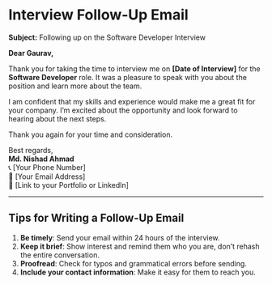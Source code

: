 # Interview Follow-Up Email

**Subject:** Following up on the Software Developer Interview  

**Dear Gaurav,**  

Thank you for taking the time to interview me on **[Date of Interview]** for the **Software Developer** role. It was a pleasure to speak with you about the position and learn more about the team.  

I am confident that my skills and experience would make me a great fit for your company. I’m excited about the opportunity and look forward to hearing about the next steps.  

Thank you again for your time and consideration.  

Best regards,  
**Md. Nishad Ahmad**  
📞 [Your Phone Number]  
📧 [Your Email Address]  
🔗 [Link to your Portfolio or LinkedIn]  

---

## Tips for Writing a Follow-Up Email
1. **Be timely**: Send your email within 24 hours of the interview.  
2. **Keep it brief**: Show interest and remind them who you are, don’t rehash the entire conversation.  
3. **Proofread**: Check for typos and grammatical errors before sending.  
4. **Include your contact information**: Make it easy for them to reach you.  
